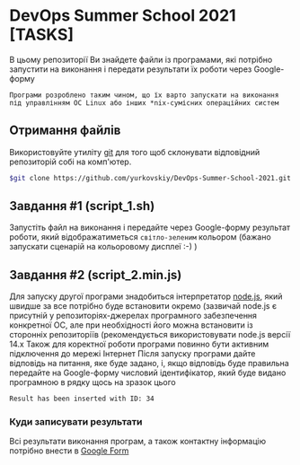# DevOps Summer School 2021 [TASKS]
В цьому репозиторії Ви знайдете файли із програмами, які потрібно запустити на виконання і передати результати їх роботи через Google-форму

```Програми розроблено таким чином, що їх варто запускати на виконання під управлінням ОС Linux або інших *nix-сумісних операційних систем```

## Отримання файлів

Використовуйте утиліту [git](https://git-scm.com/) для того щоб склонувати відповідний репозиторій собі на комп'ютер.

```bash
$git clone https://github.com/yurkovskiy/DevOps-Summer-School-2021.git
```

## Завдання #1 (script_1.sh)

Запустіть файл на виконання і передайте через Google-форму результат роботи, який відображатиметься ```світло-зеленим``` кольором (бажано запускати сценарій на кольоровому дисплеї :-) )


## Завдання #2 (script_2.min.js)

Для запуску другої програми знадобиться інтерпретатор [node.js](https://nodejs.org/), який швидше за все потрібно буде встановити окремо (зазвичай node.js є присутній у репозиторіях-джерелах програмного забезпечення конкретної ОС, але при необхідності його можна встановити із сторонніх репозиторіїв (рекомендується використовувати node.js версії 14.x
Також для коректної роботи програми повинно бути активним підключення до мережі Інтернет
Після запуску програми дайте відповідь на питання, яке буде задано, і, якщо відповідь буде правильна передайте на Google-форму числовий ідентифікатор, який буде видано програмною в рядку щось на зразок цього
```bash
Result has been inserted with ID: 34
```
### Куди записувати результати

Всі результати виконання програм, а також контактну інформацію потрібно внести в [Google Form](https://forms.gle/hNCTy7KuLmkdWgtEA)
